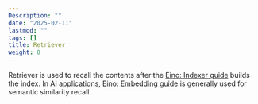```yaml
---
Description: ""
date: "2025-02-11"
lastmod: ""
tags: []
title: Retriever
weight: 0
---
```


Retriever is used to recall the contents after the [Eino: Indexer guide](/en/docs/eino/core_modules/components/indexer_guide) builds the index. In AI applications, [Eino: Embedding guide](/en/docs/eino/core_modules/components/embedding_guide) is generally used for semantic similarity recall.
